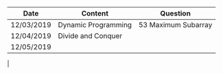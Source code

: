 



| Date | Content | Question |
|--|--|--|
| 12/03/2019 | Dynamic Programming | 53 Maximum Subarray |
| 12/04/2019 | Divide and Conquer | |
| 12/05/2019 | | |
|


<!--stackedit_data:
eyJoaXN0b3J5IjpbMTI1ODUwMTczMCwtODgwMTkyODcwXX0=
-->